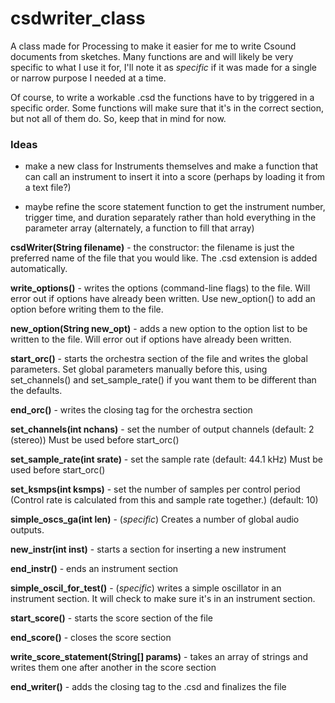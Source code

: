 # csdwriter_class

A class made for Processing to make it easier for me to write Csound documents from sketches. Many functions are and will likely be very specific to what I use it for, I'll note it as *specific* if it was made for a single or narrow purpose I needed at a time.

Of course, to write a workable .csd the functions have to by triggered in a specific order. Some functions will make sure that it's in the correct section, but not all of them do. So, keep that in mind for now.

### Ideas

- make a new class for Instruments themselves and make a function that can call an instrument to insert it into a score (perhaps by loading it from a text file?)

- maybe refine the score statement function to get the instrument number, trigger time, and duration separately rather than hold everything in the parameter array (alternately, a function to fill that array)

**csdWriter(String filename)** - the constructor: the filename is just the preferred name of the file that you would like.
	The .csd extension is added automatically.
	
**write_options()** - writes the options (command-line flags) to the file. Will error out if options have already been written.
	Use new_option() to add an option before writing them to the file.
	
**new_option(String new_opt)** - adds a new option to the option list to be written to the file. Will error out if options have already been written.

**start_orc()** - starts the orchestra section of the file and writes the global parameters. Set global parameters manually before this,
	using set_channels() and set_sample_rate() if you want them to be different than the defaults.
	
**end_orc()** - writes the closing tag for the orchestra section
	
**set_channels(int nchans)** - set the number of output channels (default: 2 (stereo)) Must be used before start_orc()

**set_sample_rate(int srate)** - set the sample rate (default: 44.1 kHz) Must be used before start_orc()

**set_ksmps(int ksmps)** - set the number of samples per control period (Control rate is calculated from this and sample rate together.)
	(default: 10)

**simple_oscs_ga(int len)** - (*specific*) Creates a number of global audio outputs.

**new_instr(int inst)** - starts a section for inserting a new instrument

**end_instr()** - ends an instrument section

**simple_oscil_for_test()** - (*specific*) writes a simple oscillator in an instrument section. It will check to make sure it's in an instrument section.

**start_score()** - starts the score section of the file

**end_score()** - closes the score section

**write_score_statement(String[] params)** - takes an array of strings and writes them one after another in the score section

**end_writer()** - adds the closing tag to the .csd and finalizes the file